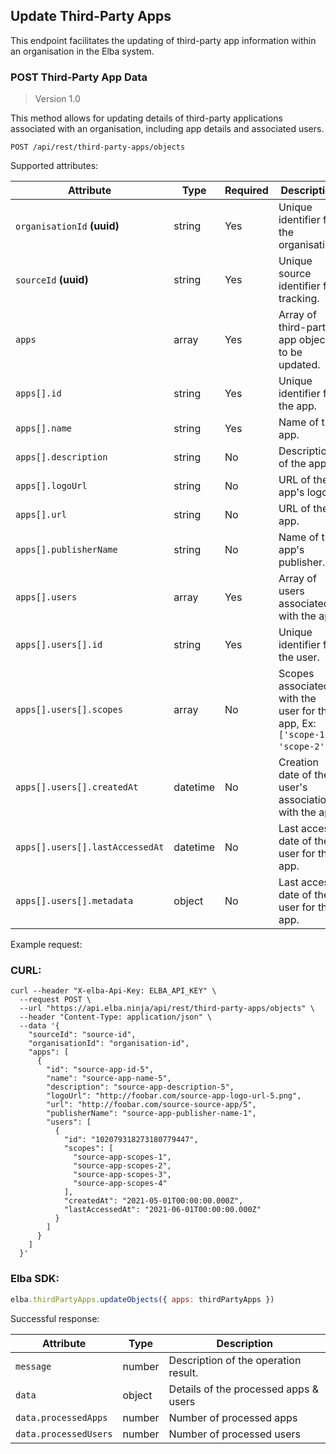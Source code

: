 ## Update Third-Party Apps
This endpoint facilitates the updating of third-party app information within an organisation in the Elba system.

### POST Third-Party App Data

> Version 1.0

This method allows for updating details of third-party applications associated with an organisation, including app details and associated users.

```plaintext
POST /api/rest/third-party-apps/objects
```

Supported attributes:

| Attribute                | Type     | Required | Description                                             |
|--------------------------|----------|----------|---------------------------------------------------------|
| `organisationId` **(uuid)**         | string   | Yes      | Unique identifier for the organisation.      |
| `sourceId` **(uuid)**            | string   | Yes      | Unique source identifier for tracking.          |
| `apps`                   | array    | Yes      | Array of third-party app objects to be updated.         |
| `apps[].id`              | string   | Yes      | Unique identifier for the app.                          |
| `apps[].name`            | string   | Yes      | Name of the app.                                        |
| `apps[].description`     | string   | No      | Description of the app.                                 |
| `apps[].logoUrl`         | string   | No      | URL of the app's logo.                                  |
| `apps[].url`             | string   | No      | URL of the app.                                         |
| `apps[].publisherName`   | string   | No      | Name of the app's publisher.                            |
| `apps[].users`           | array    | Yes      | Array of users associated with the app.                 |
| `apps[].users[].id`      | string   | Yes      | Unique identifier for the user.                         |
| `apps[].users[].scopes`  | array    | No      | Scopes associated with the user for this app, Ex: `['scope-1', 'scope-2']`.           |
| `apps[].users[].createdAt`| datetime| No      | Creation date of the user's association with the app.   |
| `apps[].users[].lastAccessedAt`| datetime | No | Last access date of the user for this app.             |
| `apps[].users[].metadata`| object | No | Last access date of the user for this app.             |


Example request:
### CURL:
```shell
curl --header "X-elba-Api-Key: ELBA_API_KEY" \
  --request POST \
  --url "https://api.elba.ninja/api/rest/third-party-apps/objects" \
  --header "Content-Type: application/json" \
  --data '{
    "sourceId": "source-id",
    "organisationId": "organisation-id",
    "apps": [
      {
        "id": "source-app-id-5",
        "name": "source-app-name-5",
        "description": "source-app-description-5",
        "logoUrl": "http://foobar.com/source-app-logo-url-5.png",
        "url": "http://foobar.com/source-source-app/5",
        "publisherName": "source-app-publisher-name-1",
        "users": [
          {
            "id": "102079318273180779447",
            "scopes": [
              "source-app-scopes-1",
              "source-app-scopes-2",
              "source-app-scopes-3",
              "source-app-scopes-4"
            ],
            "createdAt": "2021-05-01T00:00:00.000Z",
            "lastAccessedAt": "2021-06-01T00:00:00.000Z"
          }
        ]
      }
    ]
  }'
```

### Elba SDK:
```javascript
elba.thirdPartyApps.updateObjects({ apps: thirdPartyApps })
```

Successful response:

| Attribute                | Type     | Description                          |
|--------------------------|----------|--------------------------------------|
| `message` | number   | Description of the operation result. |
| `data`               | object   | Details of the processed apps & users |
| `data.processedApps`               | number   | Number of processed apps  |
| `data.processedUsers`               | number   | Number of processed users  |

